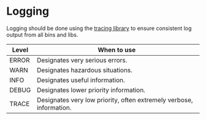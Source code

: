 # Logging

Logging should be done using the [tracing library](https://docs.rs/tracing/)
to ensure consistent log output from all bins and libs.

| Level | When to use |
|---|---|
| ERROR | Designates very serious errors. |
| WARN | Designates hazardous situations. |
| INFO | Designates useful information. |
| DEBUG | Designates lower priority information. |
| TRACE | Designates very low priority, often extremely verbose, information. |
